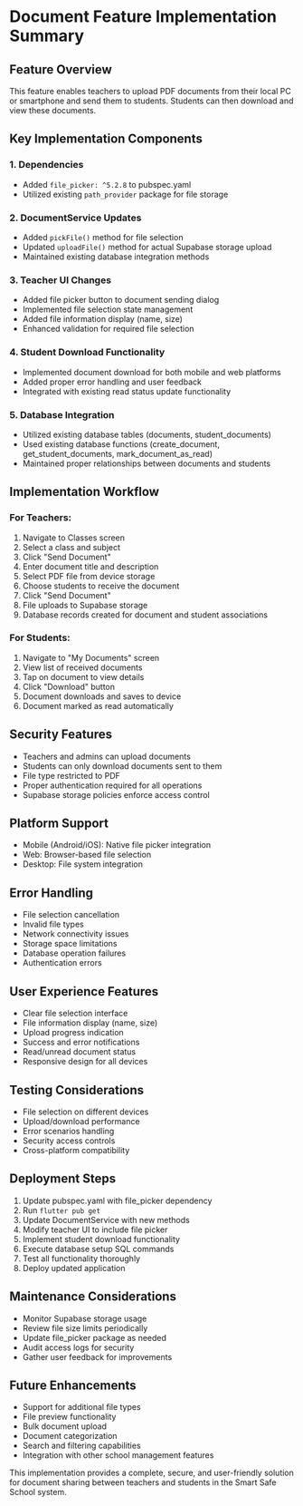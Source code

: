 # Document Feature Implementation Summary

## Feature Overview
This feature enables teachers to upload PDF documents from their local PC or smartphone and send them to students. Students can then download and view these documents.

## Key Implementation Components

### 1. Dependencies
- Added `file_picker: ^5.2.8` to pubspec.yaml
- Utilized existing `path_provider` package for file storage

### 2. DocumentService Updates
- Added `pickFile()` method for file selection
- Updated `uploadFile()` method for actual Supabase storage upload
- Maintained existing database integration methods

### 3. Teacher UI Changes
- Added file picker button to document sending dialog
- Implemented file selection state management
- Added file information display (name, size)
- Enhanced validation for required file selection

### 4. Student Download Functionality
- Implemented document download for both mobile and web platforms
- Added proper error handling and user feedback
- Integrated with existing read status update functionality

### 5. Database Integration
- Utilized existing database tables (documents, student_documents)
- Used existing database functions (create_document, get_student_documents, mark_document_as_read)
- Maintained proper relationships between documents and students

## Implementation Workflow

### For Teachers:
1. Navigate to Classes screen
2. Select a class and subject
3. Click "Send Document"
4. Enter document title and description
5. Select PDF file from device storage
6. Choose students to receive the document
7. Click "Send Document"
8. File uploads to Supabase storage
9. Database records created for document and student associations

### For Students:
1. Navigate to "My Documents" screen
2. View list of received documents
3. Tap on document to view details
4. Click "Download" button
5. Document downloads and saves to device
6. Document marked as read automatically

## Security Features
- Teachers and admins can upload documents
- Students can only download documents sent to them
- File type restricted to PDF
- Proper authentication required for all operations
- Supabase storage policies enforce access control

## Platform Support
- Mobile (Android/iOS): Native file picker integration
- Web: Browser-based file selection
- Desktop: File system integration

## Error Handling
- File selection cancellation
- Invalid file types
- Network connectivity issues
- Storage space limitations
- Database operation failures
- Authentication errors

## User Experience Features
- Clear file selection interface
- File information display (name, size)
- Upload progress indication
- Success and error notifications
- Read/unread document status
- Responsive design for all devices

## Testing Considerations
- File selection on different devices
- Upload/download performance
- Error scenarios handling
- Security access controls
- Cross-platform compatibility

## Deployment Steps
1. Update pubspec.yaml with file_picker dependency
2. Run `flutter pub get`
3. Update DocumentService with new methods
4. Modify teacher UI to include file picker
5. Implement student download functionality
6. Execute database setup SQL commands
7. Test all functionality thoroughly
8. Deploy updated application

## Maintenance Considerations
- Monitor Supabase storage usage
- Review file size limits periodically
- Update file_picker package as needed
- Audit access logs for security
- Gather user feedback for improvements

## Future Enhancements
- Support for additional file types
- File preview functionality
- Bulk document upload
- Document categorization
- Search and filtering capabilities
- Integration with other school management features

This implementation provides a complete, secure, and user-friendly solution for document sharing between teachers and students in the Smart Safe School system.